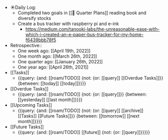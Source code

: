 - ☀️Daily Log:
    - Completed two goals in [[🍕 Quarter Plans]] reading book and diversify stocks
    - Create a bus tracker with raspberry pi and e-ink
        - https://medium.com/tanooki-labs/the-unreasonable-ease-with-which-i-created-an-e-paper-bus-tracker-for-my-home-f6439bbb78f5
- Retrospective::
    - One week ago: [[April 19th, 2022]]
    - One month ago: [[March 26th, 2022]]
    - One quarter ago: [[January 26th, 2022]]
    - One year ago: [[April 26th, 2021]]
- [[Tasks]]
    - {{query: {and: [[roam/TODO]] {not: {or: [[query]] [[Overdue Tasks]]}} {between: [[today]] [[today]]}}}}
- [[Overdue Tasks]]
    - {{query: {and: [[roam/TODO]] {not: {or: [[query]]}} {between: [[yesterday]] [[last month]]}}}}
- [[Upcoming Tasks]]
    - {{query: {and: [[roam/TODO]] {not: {or: [[query]] [[archive]] [[Tasks]] [[Future Tasks]]}} {between: [[tomorrow]] [[next month]]}}}}
- [[Future Tasks]]
    - {{query: {and: [[roam/TODO]] [[future]] {not: {or: [[query]]}}}}}
